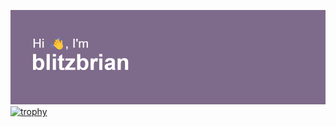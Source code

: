 ![header image](https://github.com/blitzbrian/blitzbrian/blob/main/header.png?raw=true)
[![trophy](https://github-profile-trophy.vercel.app/?username=ryo-ma)](https://github.com/ryo-ma/github-profile-trophy)
